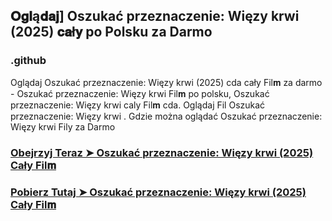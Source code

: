 ## 𝐎𝐠𝐥ą𝐝𝐚𝐣] Oszukać przeznaczenie: Więzy krwi (2025) 𝐜𝐚ł𝐲  po Polsku za Darmo

### .github

Oglądaj Oszukać przeznaczenie: Więzy krwi (2025) cda cały Fil𝐦 za darmo - Oszukać przeznaczenie: Więzy krwi Fil𝐦  po polsku, Oszukać przeznaczenie: Więzy krwi caly Fil𝐦 cda. Oglądaj Fil Oszukać przeznaczenie: Więzy krwi . Gdzie można oglądać Oszukać przeznaczenie: Więzy krwi Fily za Darmo

### [Obejrzyj Teraz ➤ Oszukać przeznaczenie: Więzy krwi (2025) Cały Fil𝐦 ](https://watching4khdmovies.blogspot.com/2025/05/bloodlines.html)

### [Pobierz Tutaj ➤ Oszukać przeznaczenie: Więzy krwi (2025) Cały Fil𝐦 ](https://watching4khdmovies.blogspot.com/2025/05/bloodlines.html)
